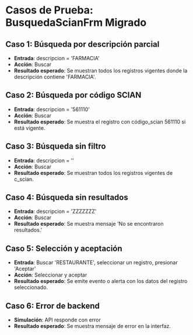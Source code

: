 # Casos de Prueba: BusquedaScianFrm Migrado

## Caso 1: Búsqueda por descripción parcial
- **Entrada**: descripcion = 'FARMACIA'
- **Acción**: Buscar
- **Resultado esperado**: Se muestran todos los registros vigentes donde la descripción contiene 'FARMACIA'.

## Caso 2: Búsqueda por código SCIAN
- **Entrada**: descripcion = '561110'
- **Acción**: Buscar
- **Resultado esperado**: Se muestra el registro con código_scian 561110 si está vigente.

## Caso 3: Búsqueda sin filtro
- **Entrada**: descripcion = ''
- **Acción**: Buscar
- **Resultado esperado**: Se muestran todos los registros vigentes de c_scian.

## Caso 4: Búsqueda sin resultados
- **Entrada**: descripcion = 'ZZZZZZZ'
- **Acción**: Buscar
- **Resultado esperado**: Se muestra mensaje 'No se encontraron resultados.'

## Caso 5: Selección y aceptación
- **Entrada**: Buscar 'RESTAURANTE', seleccionar un registro, presionar 'Aceptar'
- **Acción**: Seleccionar y aceptar
- **Resultado esperado**: Se emite evento o alerta con los datos del registro seleccionado.

## Caso 6: Error de backend
- **Simulación**: API responde con error
- **Resultado esperado**: Se muestra mensaje de error en la interfaz.
